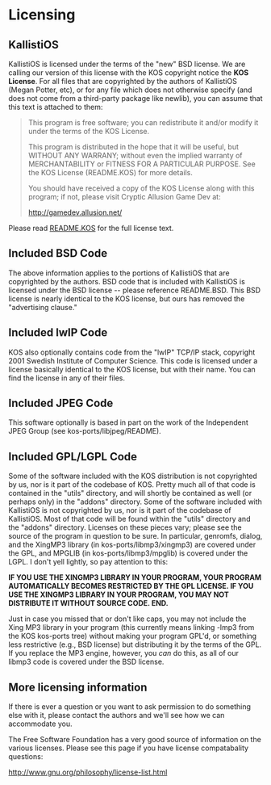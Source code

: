 # Licensing

## KallistiOS
KallistiOS is licensed under the terms of the "new" BSD license. We are 
calling our version of this license with the KOS copyright notice the **KOS
License**. For all files that are copyrighted by the authors of KallistiOS
(Megan Potter, etc), or for any file which does not otherwise specify
(and does not come from a third-party package like newlib), you can assume
that this text is attached to them:

> This program is free software; you can redistribute it and/or modify
> it under the terms of the KOS License.
>
> This program is distributed in the hope that it will be useful,
> but WITHOUT ANY WARRANY; without even the implied warranty of
> MERCHANTABILITY or FITNESS FOR A PARTICULAR PURPOSE.  See the
> KOS License (README.KOS) for more details.
>
> You should have received a copy of the KOS License along with this
> program; if not, please visit Cryptic Allusion Game Dev at:
>
>   http://gamedev.allusion.net/

Please read [README.KOS](README.KOS) for the full license text.

## Included BSD Code

The above information applies to the portions of KallistiOS that are copyrighted
by the authors. BSD code that is included with KallistiOS is licensed under the
BSD license -- please reference README.BSD. This BSD license is nearly identical
to the KOS license, but ours has removed the "advertising clause." 

## Included lwIP Code

KOS also optionally contains code from the "lwIP" TCP/IP stack,
copyright 2001 Swedish Institute of Computer Science. This code is
licensed under a license basically identical to the KOS license, but
with their name. You can find the license in any of their files.

## Included JPEG Code

This software optionally is based in part on the work of the Independent
JPEG Group (see kos-ports/libjpeg/README).

## Included GPL/LGPL Code

Some of the software included with the KOS distribution is not copyrighted
by us, nor is it part of the codebase of KOS. Pretty much all of that
code is contained in the "utils" directory, and will shortly be contained
as well (or perhaps only) in the "addons"
directory. 
Some of the software included with KallistiOS is not copyrighted by us, nor
is it part of the codebase of KallistiOS. Most of that code will be found
within the "utils" directory and the "addons" directory. Licenses on these
pieces vary; please see the source of the program in question to be sure.
In particular, genromfs, dialog, and the XingMP3 library (in 
kos-ports/libmp3/xingmp3) are covered under the GPL, and MPGLIB
(in kos-ports/libmp3/mpglib) is covered under the LGPL. I don't yell
lightly, so pay attention to this:

**IF YOU USE THE XINGMP3 LIBRARY IN YOUR PROGRAM, YOUR PROGRAM
AUTOMATICALLY BECOMES RESTRICTED BY THE GPL LICENSE. IF YOU USE THE
XINGMP3 LIBRARY IN YOUR PROGRAM, YOU MAY NOT DISTRIBUTE IT WITHOUT
SOURCE CODE. END.**

Just in case you missed that or don't like caps, you may not include the
Xing MP3 library in your program (this currently means linking -lmp3
from the KOS kos-ports tree) without making your program GPL'd, or
something less restrictive (e.g., BSD license) but distributing it by
the terms of the GPL. If you replace the MP3 engine, however, you _can_
do this, as all of our libmp3 code is covered under the BSD license.

## More licensing information
If there is ever a question or you want to ask permission to do something
else with it, please contact the authors and we'll see how we can accommodate
you.

The Free Software Foundation has a very good source of information on
the various licenses. Please see this page if you have license compatabality
questions:

http://www.gnu.org/philosophy/license-list.html

